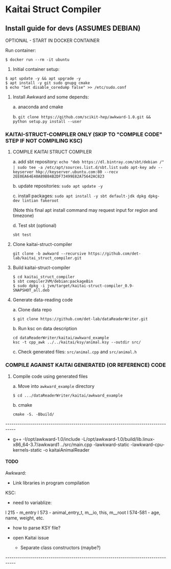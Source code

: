 # Kaitai Struct Compiler

## Install guide for devs (ASSUMES DEBIAN)

OPTIONAL - START IN DOCKER CONTAINER

Run container:
```
$ docker run --rm -it ubuntu
```
1. Initial container setup:
```
$ apt update -y && apt upgrade -y
$ apt install -y git sudo gnupg cmake 
$ echo "Set disable_coredump false" >> /etc/sudo.conf
```
1. Install Awkward and some depends:

	a. anaconda and cmake

	b. ```git clone https://github.com/scikit-hep/awkward-1.0.git && python setup.py install --user```

### KAITAI-STRUCT-COMPILER ONLY (SKIP TO "COMPILE CODE" STEP IF NOT COMPILING KSC)

1. COMPILE KAITAI STRUCT COMPILER

    a. add sbt repository:
    `echo "deb https://dl.bintray.com/sbt/debian /" | sudo tee -a /etc/apt/sources.list.d/sbt.list`
    `sudo apt-key adv --keyserver hkp://keyserver.ubuntu.com:80 --recv 2EE0EA64E40A89B84B2DF73499E82A75642AC823`

    b. update repositories:
    `sudo apt update -y`

    c. install packages:
    `sudo apt install -y sbt default-jdk dpkg dpkg-dev lintian fakeroot`

    (Note this final apt install command may request input for region and timezone)

    d. Test sbt (optional)
    ```
    sbt test
    ```

1. Clone kaitai-struct-compiler
    ```
    git clone -b awkward --recursive https://github.com/det-lab/kaitai_struct_compiler.git
    ```
	
1. Build kaitai-struct-compiler 
    ```
    $ cd kaitai_struct_compiler
    $ sbt compilerJVM/debian:packageBin
    $ sudo dpkg -i jvm/target/kaitai-struct-compiler_0.9-SNAPSHOT_all.deb
    ```

1. Generate data-reading code

    a. Clone data repo
    ```
    $ git clone https://github.com/det-lab/dataReaderWriter.git
    ```
    
    b. Run ksc on data description
    ```
    cd dataReaderWriter/kaitai/awkward_example
    ksc -t cpp_awk ../../kaitai/ksy/animal.ksy --outdir src/
    ```
    
    c. Check generated files: `src/animal.cpp` and `src/animal.h`

### COMPILE AGAINST KAITAI GENERATED (OR REFERENCE) CODE

1. Compile code using generated files

	a. Move into `awkward_example` directory
	```
	$ cd .../dataReaderWriter/kaitai/awkward_example
	```

	b. cmake
	```
	cmake -S. -Bbuild/ 
	```

*-----------------------------------------------------------------------------------*

- g++ -I/opt/awkward-1.0/include -L/opt/awkward-1.0/build/lib.linux-x86_64-3.7/awkward1 ../src/main.cpp -lawkward-static -lawkward-cpu-kernels-static -o kaitaiAnimalReader


#### TODO

Awkward: 
- Link libraries in program compilation

KSC:
- need to variablize:

l 215      -   m_entry
l 573      -   animal_entry_t, m__io, this, m__root
l 574-581  -   age, name, weight, etc.

- how to parse KSY file?

- open Kaitai issue
	- Separate class constructors (maybe?)

*-----------------------------------------------------------------------------------*
